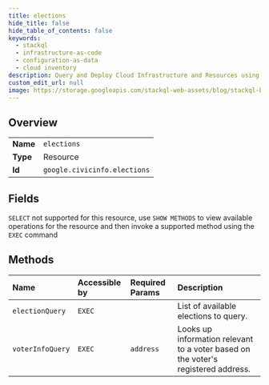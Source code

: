 ```yaml
---
title: elections
hide_title: false
hide_table_of_contents: false
keywords:
  - stackql
  - infrastructure-as-code
  - configuration-as-data
  - cloud inventory
description: Query and Deploy Cloud Infrastructure and Resources using SQL
custom_edit_url: null
image: https://storage.googleapis.com/stackql-web-assets/blog/stackql-blog-post-featured-image.png
---
```

  
    

## Overview
<table><tbody>
<tr><td><b>Name</b></td><td><code>elections</code></td></tr>
<tr><td><b>Type</b></td><td>Resource</td></tr>
<tr><td><b>Id</b></td><td><code>google.civicinfo.elections</code></td></tr>
</tbody></table>

## Fields
`SELECT` not supported for this resource, use `SHOW METHODS` to view available operations for the resource and then invoke a supported method using the `EXEC` command  
## Methods
| Name | Accessible by | Required Params | Description |
|:-----|:--------------|:----------------|:------------|
| `electionQuery` | `EXEC` |  | List of available elections to query. |
| `voterInfoQuery` | `EXEC` | `address` | Looks up information relevant to a voter based on the voter's registered address. |
